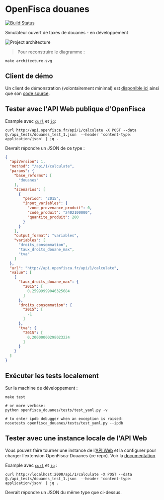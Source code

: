# OpenFisca douanes

[![Build Status](https://travis-ci.org/openfisca/openfisca-douanes.svg?branch=master)](https://travis-ci.org/openfisca/openfisca-douanes)

Simulateur ouvert de taxes de douanes - en développement

![Project architecture](https://rawgit.com/openfisca/openfisca-douanes/master/architecture.svg)

> Pour reconstruire le diagramme :
```
make architecture.svg
```

## Client de démo

Un client de démonstration (volontairement minimal) est [disponible ici](http://output.jsbin.com/lusime)
ainsi que son [code source](http://jsbin.com/lusime/edit).

## Tester avec l'API Web publique d'OpenFisca

Example avec [`curl`](http://curl.haxx.se/) et [`jq`](https://stedolan.github.io/jq/):

```
curl http://api.openfisca.fr/api/1/calculate -X POST --data @./api_tests/douanes_test_1.json  --header 'content-type: application/json' | jq .
```

Devrait répondre un JSON de ce type :

```json
{
  "apiVersion": 1,
  "method": "/api/1/calculate",
  "params": {
    "base_reforms": [
      "douanes"
    ],
    "scenarios": [
      {
        "period": "2015",
        "input_variables": {
          "zone_provenance_produit": 0,
          "code_produit": "2402100000",
          "quantite_produit": 200
        }
      }
    ],
    "output_format": "variables",
    "variables": [
      "droits_consommation",
      "taux_droits_douane_max",
      "tva"
    ]
  },
  "url": "http://api.openfisca.fr/api/1/calculate",
  "value": [
    {
      "taux_droits_douane_max": {
        "2015": [
          0.25999999046325684
        ]
      },
      "droits_consommation": {
        "2015": [
          -1
        ]
      },
      "tva": {
        "2015": [
          0.20000000298023224
        ]
      }
    }
  ]
}
```

## Exécuter les tests localement

Sur la machine de développement :

```
make test

# or more verbose:
python openfisca_douanes/tests/test_yaml.py -v

# to enter ipdb debugger when an exception is raised:
nosetests openfisca_douanes/tests/test_yaml.py --ipdb
```

## Tester avec une instance locale de l'API Web

Vous pouvez faire tourner une instance de l'[API Web](https://github.com/openfisca/openfisca-web-api) et la configurer pour charger l'extension OpenFisca-Douanes (ce repo).
Voir la [documentation](http://doc.openfisca.fr/openfisca-web-api/index.html).

Example avec [`curl`](http://curl.haxx.se/) et [`jq`](https://stedolan.github.io/jq/) :

```
curl http://localhost:2000/api/1/calculate -X POST --data @./api_tests/douanes_test_1.json  --header 'content-type: application/json' | jq .
```

Devrait répondre un JSON du même type que ci-dessus.
